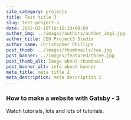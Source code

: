 ```yaml
---
site_category: projects
title: Test title 3
slug: test-project-3
date: 2022-03-19T10:15:10+00:00
author_img: ../images/authors/author_img1.jpg
author_title: CEO Project3 Studio
author_name: Christopher Phillips
post_thumb: ../images/thumbnails/two.jpg
post_banner: ../images/featured/three.jpg
post_thumb_alt: Image about thumbnail
post_banner_alt: info about banner
meta_title: meta title 2
meta_description: meta description 2
---
```


### How to make a website with Gatsby - 3

Watch tutorials, lots and lots of tutorials.
